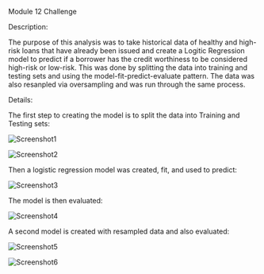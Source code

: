 Module 12 Challenge

Description:

The purpose of this analysis was to take historical data of healthy and high-risk loans that have already been issued and create a Logitic Regression model to predict if a borrower has the credit worthiness to be considered high-risk or low-risk. This was done by splitting the data into training and testing sets and using the model-fit-predict-evaluate pattern. The data was also resanpled via oversampling and was run through the same process.

Details:

The first step to creating the model is to split the data into Training and Testing sets:

![Screenshot1]()

![Screenshot2]()

Then a logistic regression model was created, fit, and used to predict:

![Screenshot3]()

The model is then evaluated:

![Screenshot4]()

A second model is created with resampled data and also evaluated:

![Screenshot5]()

![Screenshot6]()